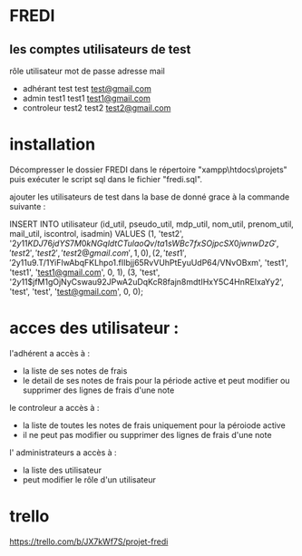 # FREDI


## les comptes utilisateurs de test

  
  rôle  utilisateur     mot de passe    adresse mail
  - adhérant  test            test            test@gmail.com
  - admin     test1           test1           test1@gmail.com
  - controleur    test2           test2           test2@gmail.com

# installation 
Décompresser le dossier FREDI dans le répertoire "xampp\htdocs\projets" puis exécuter le script sql dans le fichier "fredi.sql".

ajouter les utilisateurs de test dans la base de donné grace à la commande suivante :

INSERT INTO utilisateur (id_util, pseudo_util, mdp_util, nom_util, prenom_util, mail_util, iscontrol, isadmin)
VALUES
(1, 'test2', '$2y$11$KDJ76jdYS7M0kNGqldtCTulaoQv/ta1sWBc7fxSOjpcSX0jwnwDzG', 'test2', 'test2', 'test2@gmail.com', 1, 0),
(2, 'test1', '$2y$11$u9.T/1YiFIwAbqFKLhpo1.fIIbjj65RvVUhPtEyuUdP64/VNvOBxm', 'test1', 'test1', 'test1@gmail.com', 0, 1),
(3, 'test', '$2y$11$jfM1gOjNyCswau92JPwA2uDqKcR8fajn8mdtIHxY5C4HnREIxaYy2', 'test', 'test', 'test@gmail.com', 0, 0);

# acces des utilisateur :
l'adhérent a accès à :
- la liste de ses notes de frais 
- le detail de ses notes de frais pour la période active et peut modifier ou supprimer des lignes de frais d'une note

le controleur a accès à :
- la liste de toutes les notes de frais uniquement pour la péroiode active
- il ne peut pas modifier ou supprimer des lignes de frais d'une note

l' administrateurs a accès à :
- la liste des utilisateur 
- peut modifier le rôle d'un utilisateur

# trello
https://trello.com/b/JX7kWf7S/projet-fredi